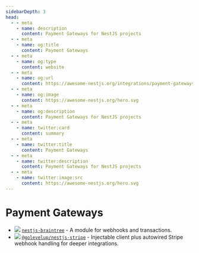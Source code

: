 ```yaml
---
sidebarDepth: 3
head:
  - - meta
    - name: description
      content: Payment Gateways for NestJS projects
  - - meta
    - name: og:title
      content: Payment Gateways
  - - meta
    - name: og:type
      content: website
  - - meta
    - name: og:url
      content: https://awesome-nestjs.org/integrations/payment-gateways.html
  - - meta
    - name: og:image
      content: https://awesome-nestjs.org/hero.svg
  - - meta
    - name: og:description
      content: Payment Gateways for NestJS projects
  - - meta
    - name: twitter:card
      content: summary
  - - meta
    - name: twitter:title
      content: Payment Gateways
  - - meta
    - name: twitter:description
      content: Payment Gateways for NestJS projects
  - - meta
    - name: twitter:image:src
      content: https://awesome-nestjs.org/hero.svg
---
```


# Payment Gateways

- ![](https://img.shields.io/github/stars/nestjsx/nestjs-braintree.svg?style=flat-square) [`nestjs-braintree`](https://github.com/nestjsx/nestjs-braintree) - A module for webhooks and transactions.
- ![](https://img.shields.io/github/stars/golevelup/nestjs.svg?style=flat-square) [`@golevelup/nestjs-stripe`](https://github.com/golevelup/nestjs/tree/master/packages/stripe) - Injectable client plus autowired Stripe webhook handling for deeper integrations.
